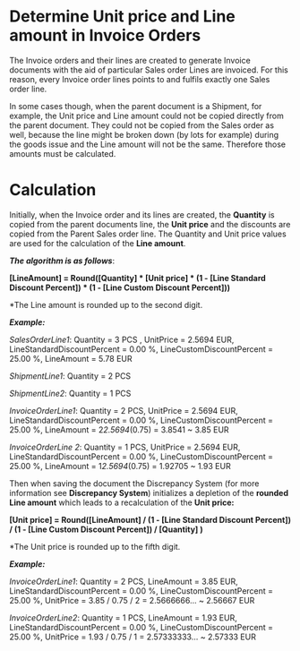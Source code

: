 # Determine Unit price and Line amount in Invoice Orders

The Invoice orders and their lines are created to generate Invoice documents with the aid of particular Sales order Lines are invoiced. For this reason, every Invoice order lines points to and fulfils exactly one Sales order line.
 
In some cases though, when the parent document is a Shipment, for example, the Unit price and Line amount could not be copied directly from the parent document. They could not be copied from the Sales order as well, because the line might be broken down (by lots for example) during the goods issue and the Line amount will not be the same. Therefore those amounts must be calculated.
 
# Calculation
 
Initially, when the Invoice order and its lines are created, the **Quantity** is copied from the parent documents line, the **Unit price** and the discounts are copied from the Parent Sales order line. The Quantity and Unit price values are used for the calculation of the **Line amount**.
 
 
***The algorithm is as follows***:
 
**[LineAmount] = Round([Quantity] * [Unit price] * (1 - [Line Standard Discount Percent]) * (1 - [Line Custom Discount Percent]))**
 
*The Line amount is rounded up to the second digit.
 
***Example:***
 
*SalesOrderLine1*: Quantity = 3 PCS , UnitPrice = 2.5694 EUR, LineStandardDiscountPercent = 0.00 %, LineCustomDiscountPercent = 25.00 %, LineAmount = 5.78 EUR
 
*ShipmentLine1*: Quantity = 2 PCS
 
*ShipmentLine2*: Quantity = 1 PCS
 
 
*InvoiceOrderLine1*: Quantity = 2 PCS, UnitPrice 
= 2.5694 EUR, LineStandardDiscountPercent = 0.00 %, LineCustomDiscountPercent = 25.00 %, LineAmount = 2*2.5694*(0.75) = 3.8541 ~ 3.85 EUR
 
*InvoiceOrderLine 2*: Quantity = 1 PCS, UnitPrice = 2.5694 EUR, LineStandardDiscountPercent = 0.00 %, LineCustomDiscountPercent = 25.00 %, LineAmount = 1*2.5694*(0.75) = 1.92705  ~ 1.93 EUR
 
Then when saving the document the Discrepancy System (for more information see **Discrepancy System**) initializes а depletion of the **rounded Line amount** which leads to a recalculation of the **Unit price:**
 
**[Unit price] = Round([LineAmount] / (1 - [Line Standard Discount Percent]) / (1 - [Line Custom Discount Percent]) / [Quantity] )**
 
 *The Unit price is rounded up to the fifth digit.
 
***Example:***

*InvoiceOrderLine1*: Quantity = 2 PCS, LineAmount = 3.85 EUR, LineStandardDiscountPercent = 0.00 %, LineCustomDiscountPercent = 25.00 %, UnitPrice = 3.85 / 0.75 / 2  = 2.5666666... ~  2.56667 EUR
 
*InvoiceOrderLine2*: Quantity = 1 PCS, LineAmount = 1.93 EUR, LineStandardDiscountPercent = 0.00 %, LineCustomDiscountPercent = 25.00 %, UnitPrice = 1.93 / 0.75 / 1 = 2.57333333... ~  2.57333 EUR
